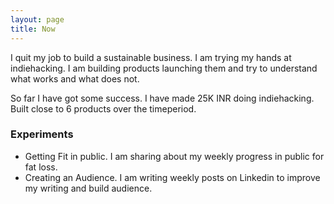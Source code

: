 ```yaml
---
layout: page
title: Now
---
```


I quit my job to build a sustainable business. I am trying my hands at indiehacking. I am building products launching them and try to understand what works and what does not.

So far I have got some success. I have made 25K INR doing indiehacking. Built close to 6 products over the timeperiod.

### Experiments
* Getting Fit in public. I am sharing about my weekly progress in public for fat loss.
* Creating an Audience. I am writing weekly posts on Linkedin to improve my writing and build audience.